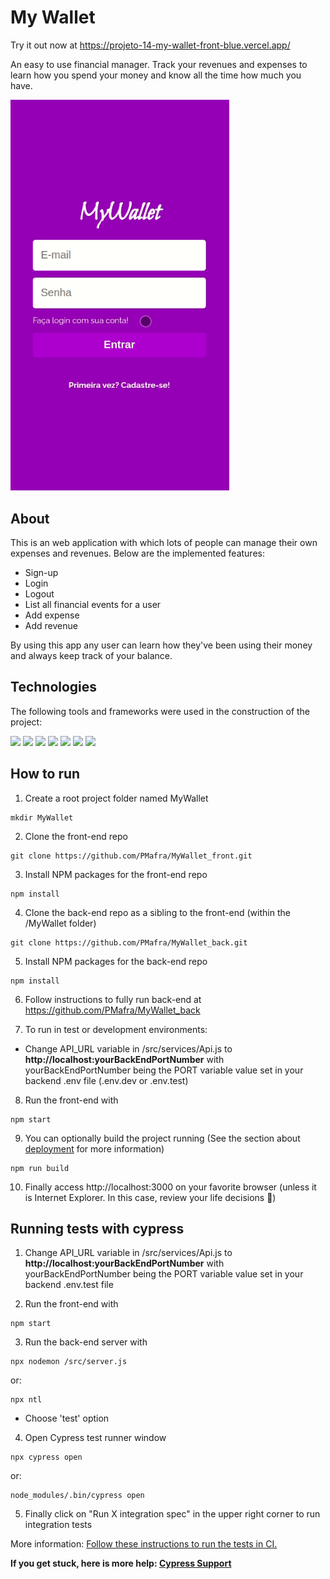 # My Wallet

Try it out now at https://projeto-14-my-wallet-front-blue.vercel.app/

An easy to use financial manager. Track your revenues and expenses to learn how you spend your money and know all the time how much you have.

<img width="350px" heigth="350px" src="./MyWallet.gif" />

## About

This is an web application with which lots of people can manage their own expenses and revenues. Below are the implemented features:

- Sign-up
- Login
- Logout
- List all financial events for a user
- Add expense
- Add revenue

By using this app any user can learn how they've been using their money and always keep track of your balance.

## Technologies
The following tools and frameworks were used in the construction of the project:<br>
<p>
  <img src="https://img.shields.io/badge/-Javascript-purple?style=for-the-badge" />
  <img src="https://img.shields.io/badge/-React-purple?style=for-the-badge" />
  <img src="https://img.shields.io/badge/-Styled_components-purple?style=for-the-badge" />
  <img src="https://img.shields.io/badge/-React_router-purple?style=for-the-badge" />
  <img src="https://img.shields.io/badge/-Axios-purple?style=for-the-badge" />
  <img src="https://img.shields.io/badge/-Cypress-purple?style=for-the-badge" />
  <img src="https://img.shields.io/badge/-Trello-purple?style=for-the-badge" />
</p>

## How to run

1. Create a root project folder named MyWallet
```
mkdir MyWallet
```
2. Clone the front-end repo
```
git clone https://github.com/PMafra/MyWallet_front.git
```
3. Install NPM packages for the front-end repo
```
npm install
```
4. Clone the back-end repo as a sibling to the front-end (within the /MyWallet folder)
```
git clone https://github.com/PMafra/MyWallet_back.git
```
5. Install NPM packages for the back-end repo
```
npm install
```
6. Follow instructions to fully run back-end at https://github.com/PMafra/MyWallet_back

7. To run in test or development environments:
* Change API_URL variable in /src/services/Api.js to **http://localhost:yourBackEndPortNumber** with yourBackEndPortNumber being the PORT variable value set in your backend .env file (.env.dev or .env.test)

8. Run the front-end with
```
npm start
```
9. You can optionally build the project running (See the section about [deployment](https://facebook.github.io/create-react-app/docs/deployment) for more information)
```
npm run build
```
10. Finally access http://localhost:3000 on your favorite browser (unless it is Internet Explorer. In this case, review your life decisions :eyes:)

## Running tests with cypress

1. Change API_URL variable in /src/services/Api.js to **http://localhost:yourBackEndPortNumber** with yourBackEndPortNumber being the PORT variable value set in your backend .env.test file

2. Run the front-end with
```
npm start
```
3. Run the back-end server with
```
npx nodemon /src/server.js
```
   or:
```
npx ntl
```
* Choose 'test' option

4. Open Cypress test runner window
```
npx cypress open
```
   or: 
```
node_modules/.bin/cypress open
```
5. Finally click on "Run X integration spec" in the upper right corner to run integration tests

More information: [Follow these instructions to run the tests in CI.](https://on.cypress.io/continuous-integration)

**If you get stuck, here is more help: [Cypress Support](https://on.cypress.io/support)**




